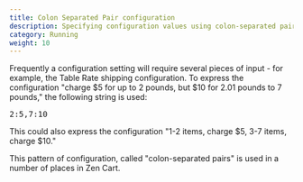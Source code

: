 ```yaml
---
title: Colon Separated Pair configuration 
description: Specifying configuration values using colon-separated pairs in Zen Cart 
category: Running
weight: 10
---
```


Frequently a configuration setting will require several pieces of input - for example, the Table Rate shipping configuration.  To express the configuration "charge $5 for up to 2 pounds, but $10 for 2.01 pounds to 7 pounds," the following string is used:

<pre>
2:5,7:10 
</pre>

This could also express the configuration "1-2 items, charge $5, 3-7 items, charge $10." 

This pattern of configuration, called "colon-separated pairs" is used in a number of places in Zen Cart. 


